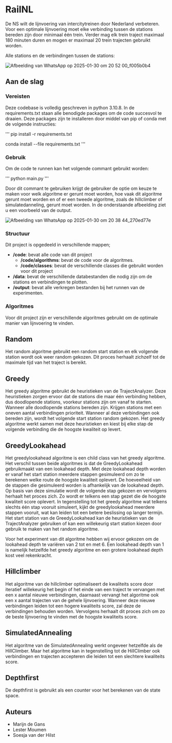 # RailNL

De NS wilt de lijnvoering van intercitytreinen door Nederland verbeteren. Voor een optimale lijnvoering moet elke verbinding tussen de stations bereden zijn door minimaal één trein. Verder mag elk trein traject maximaal 180 minuten duren en mogen er maximaal 20 trein trajecten gebruikt worden. 

Alle stations en de verbindingen tussen de stations:

![Afbeelding van WhatsApp op 2025-01-30 om 20 52 00_f005b0b4](https://github.com/user-attachments/assets/2ec8bd4b-b403-4886-b662-315bf6a49c77)


## Aan de slag

### Vereisten

Deze codebase is volledig geschreven in python 3.10.8. In de requirements.txt staan alle benodigde packages om de code succesvol te draaien. Deze packages zijn te installeren door middel van pip of conda met de volgende instructies:

'''
pip install -r requirements.txt

conda install --file requirements.txt
'''

### Gebruik

Om de code te runnen kan het volgende commant gebruikt worden:

'''
python main.py
'''

Door dit commant te gebruiken krijgt de gebruiker de optie om keuze te maken voor welk algoritme er gerunt moet worden, hoe vaak dit algoritme
gerunt moet worden en of er een tweede algoritme, zoals de hillclimber of simulatedanneling, gerunt moet worden. 
In de onderstaande afbeelding ziet u een voorbeeld van de output. 

![Afbeelding van WhatsApp op 2025-01-30 om 20 38 44_270ed77e](https://github.com/user-attachments/assets/0eb59870-6302-49a9-bbb0-d07fab841a9d)


### Structuur

Dit project is opgedeeld in verschillende mappen;

- **/code**: bevat alle code van dit project
  - **/code/algorithms**: bevat de code voor de algoritmes.
  - **/code/classes**: bevat de verschillende classes die gebruikt worden voor dit project
- **/data**: bevat de verschillende databestanden die nodig zijn om de stations en verbindingen te plotten.
- **/output**: bevat alle verkregen bestanden bij het runnen van de experimenten.

### Algoritmes

Voor dit project zijn er verschillende algoritmes gebruikt om de optimale manier van lijnvoering te vinden.

## Random

Het random algoritme gebruikt een random start station en elk volgende station wordt ook weer random gekozen. Dit proces herhaalt zichzelf tot de maximale tijd van het traject is bereikt.

## Greedy

Het greedy algoritme gebruikt de heuristieken van de TrajectAnalyzer. Deze heuristieken zorgen ervoor dat de stations die maar één verbinding hebben, dus doodlopende stations, voorkeur stations zijn om vanaf te starten. Wanneer alle doodlopende stations bereden zijn. Krijgen stations met een oneven aantal verbindingen prioriteit. Wanneer al deze verbindingen ook bereden zijn, wordt het volgende start station random gekozen.
Het greedy algoritme werkt samen met deze heuristieken en kiest bij elke stap de volgende verbinding die de hoogste kwaliteit op levert.

## GreedyLookahead

Het greedylookahead algoritme is een child class van het greedy algoritme. Het verschil tussen beide algoritmes is dat de GreedyLookahead gebruikmaakt van een lookahead depth. Met deze lookahead depth worden er vanaf het start station meerdere stappen gesimuleerd om zo te berekenen welke route de hoogste kwaliteit oplevert. De hoeveelheid van de stappen die gesimuleerd worden is afhankelijk van de lookahead depth. Op basis van deze simulatie wordt de volgende stap gekozen en vervolgens herhaalt het proces zich. Zo wordt er telkens een stap gezet die de hoogste kwaliteit score oplevert.
In tegenstelling tot het greedy algoritme wat telkens slechts één stap vooruit simuleert, kijkt de greedylookahead meerdere stappen vooruit, wat kan leiden tot een betere beslissing op langer termijn.
Het start station van de GreedyLookahead kan de heuristieken van de TrajectAnalyzer gebruiken of kan een willekeurig start station kiezen door gebruik te maken van het random algoritme.

Voor het experiment van dit algoritme hebben wij ervoor gekozen om de lookahead depth te variëren van 2 tot en met 6. Een lookahead depth van 1 is namelijk hetzelfde het greedy algoritme en een grotere
lookahead depth kost veel rekenkracht.  

## Hillclimber

Het algoritme van de hillclimber optimaliseert de kwaliteits score door iteratief willekeurig het begin of het einde van een traject te vervangen met een x aantal nieuwe verbindingen, daarnaast vervangt het algoritme ook een x aantal trajecten van de gehele lijnvoering. Wanneer deze nieuwe verbindingen leiden tot een hogere kwaliteits score, zal deze de verbindingen behouden worden. Vervolgens herhaalt dit proces zich om zo de beste lijnvoering te vinden met de hoogste kwaliteits score.

## SimulatedAnnealing

Het algoritme van de SimulatedAnnealing werkt ongeveer hetzelfde als de HillClimber. Maar het algoritme kan in tegenstelling tot de HillClimber ook verbindingen en trajecten accepteren die leiden tot een slechtere kwaliteits score.

## Depthfirst

De depthfirst is gebruikt als een counter voor het berekenen van de state space.

## Auteurs
- Marijn de Gans
- Lester Moumen
- Soesja van der Hilst
